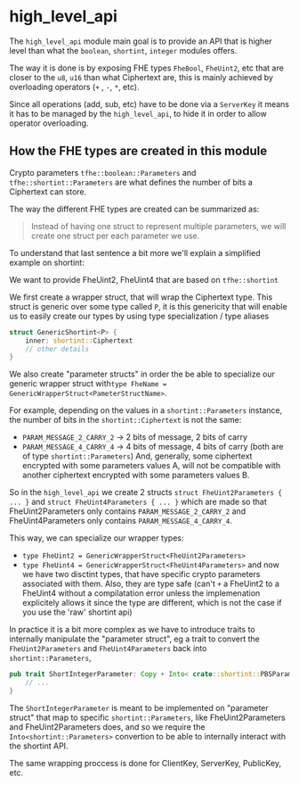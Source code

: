# high_level_api

The `high_level_api` module main goal is to provide
an API that is higher level than what the `boolean`, `shortint`, `integer`
modules offers.

The way it is done is by exposing FHE types `FheBool`, `FheUint2`, etc
that are closer to the `u8`, `u16` than what Ciphertext are,
this is mainly achieved by overloading operators (`+` , `-`, `*`, etc).

Since all operations (add, sub, etc) have to be done via a `ServerKey`
it means it has to be managed by the `high_level_api`, to hide it in order
to allow operator overloading.

## How the FHE types are created in this module

Crypto parameters `tfhe::boolean::Parameters` and `tfhe::shortint::Parameters`
are what defines the number of bits a Ciphertext can store.

The way the different FHE types are created can be summarized as:

> Instead of having one struct to represent multiple parameters,
> we will create one struct per each parameter we use.


To understand that last sentence a bit more we'll explain a simplified example on shortint:

We want to provide FheUint2, FheUint4 that are based on `tfhe::shortint`

We first create a wrapper struct, that will wrap the Ciphertext type.
This struct is generic over some type called `P`, it is this genericity
that will enable us to easily create our types by using type specialization / type aliases

```rust
struct GenericShortint<P> {
    inner: shortint::Ciphertext
    // other details
}
```

We also create "parameter structs" in order the be able to
specialize our generic wrapper struct with`type FheName = GenericWrapperStruct<PameterStructName>`.

For example, depending on the values in a `shortint::Parameters` instance, the number of bits in the `shortint::Ciphertext`
is not the same:
* `PARAM_MESSAGE_2_CARRY_2` -> 2 bits of message, 2 bits of carry
* `PARAM_MESSAGE_4_CARRY_4` -> 4 bits of message, 4 bits of carry
(both are of type `shortint::Parameters`)
And, generally, some ciphertext encrypted with some parameters values A,
will not be compatible with another ciphertext encrypted with some parameters values B.

So in the `high_level_api` we create 2 structs `struct FheUint2Parameters { ... }` and `struct FheUint4Parameters { ... }`
which are made so that FheUint2Parameters only contains `PARAM_MESSAGE_2_CARRY_2`
and FheUint4Parameters only contains `PARAM_MESSAGE_4_CARRY_4`. 

This way, we can specialize our wrapper types:
* `type FheUint2 = GenericWrapperStruct<FheUint2Parameters>`
* `type FheUint4 = GenericWrapperStruct<FheUint4Parameters>`
and now we have two disctint types, that have specific crypto parameters associated with them.
Also, they are type safe (can't `+` a FheUint2 to a FheUint4 without a compilatation error
unless the implemenation explicitely allows it since the type are different, which is not the case if you
use the 'raw' shortint api)

In practice it is a bit more complex as we have to introduce traits to internally manipulate the 
"parameter struct", eg a trait to convert the `FheUint2Parameters` and `FheUint4Parameters` back into `shortint::Parameters`,

```rust
pub trait ShortIntegerParameter: Copy + Into< crate::shortint::PBSParameters> {
    // ...
}
```

The `ShortIntegerParameter` is meant to be implemented on "parameter struct"
that map to specific `shortint::Parameters`, like FheUint2Parameters and FheUint2Parameters
does, and so we require the `Into<shortint::Parameters>` convertion to be able to internally
interact with the shortint API.

The same wrapping proccess is done for ClientKey, ServerKey, PublicKey, etc.
  
